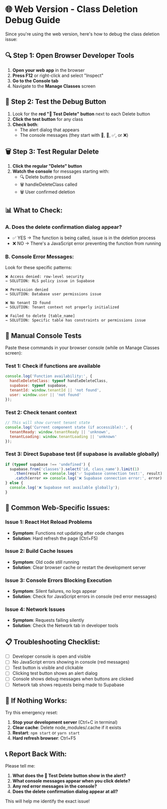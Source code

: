 # 🌐 Web Version - Class Deletion Debug Guide

Since you're using the web version, here's how to debug the class deletion issue:

## 🔍 **Step 1: Open Browser Developer Tools**

1. **Open your web app** in the browser
2. **Press F12** or right-click and select "Inspect"
3. **Go to the Console tab**
4. Navigate to the **Manage Classes** screen

## 🧪 **Step 2: Test the Debug Button**

1. Look for the **red "🧪 Test Delete" button** next to each Delete button
2. **Click the test button** for any class
3. **Check both**:
   - The alert dialog that appears
   - The console messages (they start with 🧪, 🏢, ✅, or ❌)

## 🗑️ **Step 3: Test Regular Delete**

1. **Click the regular "Delete" button**
2. **Watch the console** for messages starting with:
   - 🔍 Delete button pressed
   - 🗑️ handleDeleteClass called
   - 🗑️ User confirmed deletion

## 📊 **What to Check:**

### **A. Does the delete confirmation dialog appear?**
- ✅ YES → The function is being called, issue is in the deletion process
- ❌ NO → There's a JavaScript error preventing the function from running

### **B. Console Error Messages:**
Look for these specific patterns:

```
❌ Access denied: row-level security
→ SOLUTION: RLS policy issue in Supabase

❌ Permission denied
→ SOLUTION: Database user permissions issue

❌ No tenant ID found
→ SOLUTION: Tenant context not properly initialized

❌ Failed to delete [table_name]
→ SOLUTION: Specific table has constraints or permissions issue
```

## 🔧 **Manual Console Tests**

Paste these commands in your browser console (while on Manage Classes screen):

### Test 1: Check if functions are available
```javascript
console.log('Function availability:', {
  handleDeleteClass: typeof handleDeleteClass,
  supabase: typeof supabase,
  tenantId: window.tenantId || 'not found',
  user: window.user || 'not found'
});
```

### Test 2: Check tenant context
```javascript
// This will show current tenant state
console.log('Current component state (if accessible):', {
  tenantReady: window.tenantReady || 'unknown',
  tenantLoading: window.tenantLoading || 'unknown'
});
```

### Test 3: Direct Supabase test (if supabase is available globally)
```javascript
if (typeof supabase !== 'undefined') {
  supabase.from('classes').select('id, class_name').limit(1)
    .then(result => console.log('✅ Supabase connection test:', result))
    .catch(error => console.log('❌ Supabase connection error:', error));
} else {
  console.log('❌ Supabase not available globally');
}
```

## 🚨 **Common Web-Specific Issues:**

### **Issue 1: React Hot Reload Problems**
- **Symptom**: Functions not updating after code changes
- **Solution**: Hard refresh the page (Ctrl+F5)

### **Issue 2: Build Cache Issues**
- **Symptom**: Old code still running
- **Solution**: Clear browser cache or restart the development server

### **Issue 3: Console Errors Blocking Execution**
- **Symptom**: Silent failures, no logs appear
- **Solution**: Check for JavaScript errors in console (red error messages)

### **Issue 4: Network Issues**
- **Symptom**: Requests failing silently
- **Solution**: Check the Network tab in developer tools

## 📋 **Troubleshooting Checklist:**

- [ ] Developer console is open and visible
- [ ] No JavaScript errors showing in console (red messages)
- [ ] Test button is visible and clickable
- [ ] Clicking test button shows an alert dialog
- [ ] Console shows debug messages when buttons are clicked
- [ ] Network tab shows requests being made to Supabase

## 🔄 **If Nothing Works:**

Try this emergency reset:

1. **Stop your development server** (Ctrl+C in terminal)
2. **Clear cache**: Delete node_modules/.cache if it exists
3. **Restart**: `npm start` or `yarn start`
4. **Hard refresh browser**: Ctrl+F5

## 📞 **Report Back With:**

Please tell me:

1. **What does the 🧪 Test Delete button show in the alert?**
2. **What console messages appear when you click delete?**
3. **Any red error messages in the console?**
4. **Does the delete confirmation dialog appear at all?**

This will help me identify the exact issue!